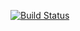 [![Build Status](https://travis-ci.org/gcc-builtins/tests.svg?branch=master)](https://travis-ci.org/gcc-builtins/tests)
